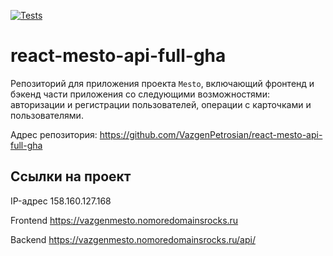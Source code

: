 [![Tests](https://github.com/yandex-praktikum/react-mesto-api-full-gha/actions/workflows/tests.yml/badge.svg)](https://github.com/VazgenPetrosian/react-mesto-api-full-gha/actions/workflows/tests.yml)
# react-mesto-api-full-gha
Репозиторий для приложения проекта `Mesto`, включающий фронтенд и бэкенд части приложения со следующими возможностями: авторизации и регистрации пользователей, операции с карточками и пользователями.

Адрес репозитория: https://github.com/VazgenPetrosian/react-mesto-api-full-gha

## Ссылки на проект

IP-адрес 158.160.127.168

Frontend https://vazgenmesto.nomoredomainsrocks.ru

Backend https://vazgenmesto.nomoredomainsrocks.ru/api/
